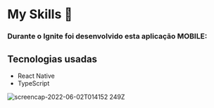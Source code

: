 <h1>My Skills 🚀</h1>

<h3>Durante o Ignite foi desenvolvido esta aplicação MOBILE:</h3>

<h2> Tecnologias usadas </h2>

- React Native
- TypeScript

![screencap-2022-06-02T014152 249Z](https://user-images.githubusercontent.com/26939700/171529863-34106422-5050-4b0f-a844-4c2f54a524e8.gif)
